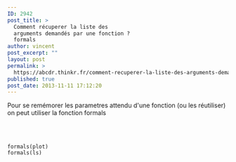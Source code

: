 ```yaml
---
ID: 2942
post_title: >
  Comment récuperer la liste des
  arguments demandés par une fonction ?
  formals
author: vincent
post_excerpt: ""
layout: post
permalink: >
  https://abcdr.thinkr.fr/comment-recuperer-la-liste-des-arguments-demandes-par-une-fonction-formals/
published: true
post_date: 2013-11-11 17:12:20
---
```

Pour se remémorer les parametres attendu d'une fonction (ou les réutiliser) on peut utiliser la fonction formals<br /><br /><br /> <pre><code><br />formals(plot)<br />formals(ls)<br /><br /></pre>